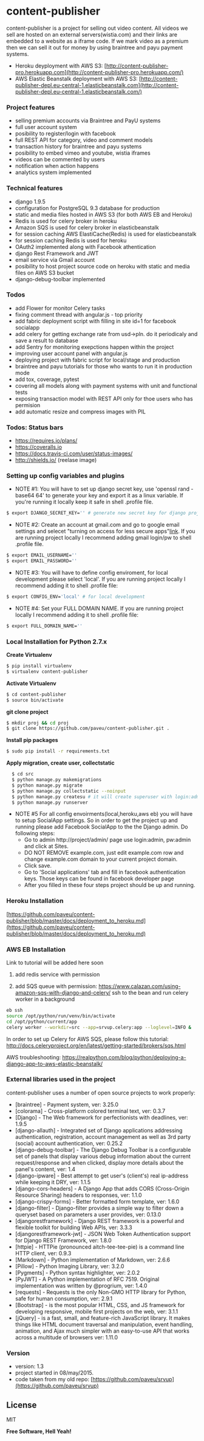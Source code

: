 # content-publisher

content-publisher is a project for selling out video content. All videos we sell are hosted on an external servers(wistia.com) and their links are embedded to a website as a iframe code. If we mark video as a premium then we can sell it out for money by using braintree and payu payment systems.

  - Heroku deyployment with AWS S3: [http://content-publisher-pro.herokuapp.com](http://content-publisher-pro.herokuapp.com/)
  - AWS Elastic Beanstalk deployment with AWS S3: [http://content-publisher-depl.eu-central-1.elasticbeanstalk.com](http://content-publisher-depl.eu-central-1.elasticbeanstalk.com/)

### Project features
  - selling premium accounts via Braintree and PayU systems
  - full user account system
  - posibility to register/login with facebook
  - full REST API for category, video and comment models
  - transaction history for braintree and payu systems
  - posibility to embed vimeo and youtube, wistia iframes
  - videos can be commented by users
  - notification when action happens
  - analytics system implemented

### Technical features
  - django 1.9.5
  - configuration for PostgreSQL 9.3 database for production
  - static and media files hosted in AWS S3 (for both AWS EB and Heroku)
  - Redis is used for celery broker in heroku
  - Amazon SQS is used for celery broker in elasticbeanstalk
  - for session caching AWS ElastiCache(Redis) is used for elasticbeanstalk
  - for session caching Redis is used for heroku
  - OAuth2 implemented along with Facebook athentication
  - django Rest Framework and JWT
  - email service via Gmail account
  - posibility to host project source code on heroku with static and media files on AWS S3 bucket
  - django-debug-toolbar implemented


### Todos
  - add Flower for monitor Celery tasks
  - fixing comment thread with angular.js - top priority
  - add fabric deployment script with filling in site id=1 for facebook socialapp
  - add celery for getting exchange rate from usd->pln. do it periodicaly and save a result to database
  - add Sentry for monitoring exepctions happen within the project
  - improving user account panel with angular.js
  - deploying project with fabric script for local/stage and production
  - braintree and payu tutorials for those who wants to run it in production mode
  - add tox, coverage, pytest
  - covering all models along with payment systems with unit and functional tests
  - exposing transaction model with REST API only for thoe users who has permision
  - add automatic resize and compress images with PIL

### Todos: Status bars
  - https://requires.io/plans/
  - https://coveralls.io
  - https://docs.travis-ci.com/user/status-images/
  - http://shields.io/ (reelase image)

### Setting up config variables and plugins

* NOTE #1: You will have to set up django secret key, use 'openssl rand -base64 64' to generate your key and export it as a linux variable. If you're running it locally keep it safe in shell .profile file.

```sh
$ export DJANGO_SECRET_KEY='' # generate new secret key for django project. you can use following command: openssl rand -base64 64
```

* NOTE #2: Create an account at gmail.com and go to google email settings and selecet "turning on access for less secure apps"[link](https://support.google.com/accounts/answer/6010255). If you are running project locally I recommend adding gmail login/pw to shell .profile file. 
```sh
$ export EMAIL_USERNAME='' 
$ export EMAIL_PASSWORD=''
```

* NOTE #3: You will have to define config enviroment, for local development please select 'local'. If you are running project locally I recommend adding it to shell .profile file:

```sh
$ export CONFIG_ENV='local' # for local development
```

* NOTE #4: Set your FULL DOMAIN NAME. If you are running project locally I recommend adding it to shell .profile file:

```sh
$ export FULL_DOMAIN_NAME=''
```

### Local Installation for Python 2.7.x

**Create Virtualenv**
```sh
$ pip install virtualenv
$ virtualenv content-publisher
```

**Activate Virtualenv** 
```sh
$ cd content-publisher
$ source bin/activate
```

**git clone project**
```sh
$ mkdir proj && cd proj
$ git clone https://github.com/paveu/content-publisher.git .
```

**Install pip packages**
```sh
$ sudo pip install -r requirements.txt
```

**Apply migration, create user, collectstatic**
```sh
  $ cd src
  $ python manage.py makemigrations
  $ python manage.py migrate
  $ python manage.py collectstatic --noinput
  $ python manage.py createsu # it will create superuser with login:admin,pw:admin
  $ python manage.py runserver
  ```

* NOTE #5 For all config envoirments(local,heroku,aws eb) you will have to setup SocialApp settings. So in order to get the project up and running please add Facebook SocialApp to the the Django admin. Do following steps:
	* Go to admin http://project/admin/ page use login:admin, pw:admin and click at Sites.
	* DO NOT REMOVE example.com, just edit example.com row and change example.com domain to your current project domain.
	* Click save.
	* Go to 'Social applications' tab and fill in facebook authentication keys. Those keys can be found in facebook developer page
	* After you filled in these four steps project should be up and running.

### Heroku Installation

[https://github.com/paveu/content-publisher/blob/master/docs/deployment_to_heroku.md](https://github.com/paveu/content-publisher/blob/master/docs/deployment_to_heroku.md)

### AWS EB Installation
Link to tutorial will be added here soon

1. add redis service with permission

2. add SQS queue with permission: https://www.calazan.com/using-amazon-sqs-with-django-and-celery/
ssh to the bean and run celery worker in a background
```sh
eb ssh
source /opt/python/run/venv/bin/activate
cd /opt/python/current/app
celery worker --workdir=src --app=srvup.celery:app --loglevel=INFO & 
```

In order to set up Celery for AWS SQS, please follow this tutorial:
http://docs.celeryproject.org/en/latest/getting-started/brokers/sqs.html

AWS troubleshooting:
https://realpython.com/blog/python/deploying-a-django-app-to-aws-elastic-beanstalk/


### External libraries used in the project
content-publisher uses a number of open source projects to work properly:

* [braintree] - Payment system, ver: 3.25.0
* [colorama] - Cross-platform colored terminal text, ver: 0.3.7
* [Django] - The Web framework for perfectionists with deadlines, ver: 1.9.5
* [django-allauth] - Integrated set of Django applications addressing authentication, registration, account management as well as 3rd party (social) account authentication, ver: 0.25.2
* [django-debug-toolbar] - The Django Debug Toolbar is a configurable set of panels that display various debug information about the current request/response and when clicked, display more details about the panel's content, ver: 1.4
* [django-ipware] - Best attempt to get user's (client's) real ip-address while keeping it DRY, ver: 1.1.5
* [django-cors-headers] - A Django App that adds CORS (Cross-Origin Resource Sharing) headers to responses, ver: 1.1.0
* [django-crispy-forms] - Better formatted form template, ver: 1.6.0
* [django-filter] - Django-filter provides a simple way to filter down a queryset based on parameters a user provides, ver: 0.13.0
* [djangorestframework] - Django REST framework is a powerful and flexible toolkit for building Web APIs, ver: 3.3.3
* [djangorestframework-jwt] - JSON Web Token Authentication support for Django REST Framework, ver: 1.8.0
* [httpie] - HTTPie (pronounced aitch-tee-tee-pie) is a command line HTTP client, ver: 0.9.3
* [Markdown] - Python implementation of Markdown, ver: 2.6.6
* [Pillow] - Python Imaging Library, ver: 3.2.0
* [Pygments] - Python syntax highlighter, ver: 2.0.2
* [PyJWT] - A Python implementation of RFC 7519. Original implementation was written by @progrium, ver: 1.4.0
* [requests] - Requests is the only Non-GMO HTTP library for Python, safe for human consumption, ver: 2.9.1
* [Bootstrap] - is the most popular HTML, CSS, and JS framework for developing responsive, mobile first projects on the web, ver: 3.1.1
* [jQuery] -  is a fast, small, and feature-rich JavaScript library. It makes things like HTML document traversal and manipulation, event handling, animation, and Ajax much simpler with an easy-to-use API that works across a multitude of browsers ver: 1.11.0

### Version
* version: 1.3
* project started in 08/may/2015. 
* code taken from my old repo: [https://github.com/paveu/srvup](https://github.com/paveu/srvup)

License
----

MIT

**Free Software, Hell Yeah!**

